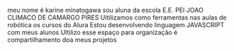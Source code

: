 meu nome é karine minatogawa
sou aluna da escola E.E. PEI JOAO CLIMACO DE CAMARGO PIRES 
Ultilizamos como ferramentas nas aulas de robótica os cursos do Alura 
Estou desenvolvendo linguagem JAVASCRIPT com meus alunos 
Ultilizo esse espaço para organização é compartilhamento doa meus projetos 
